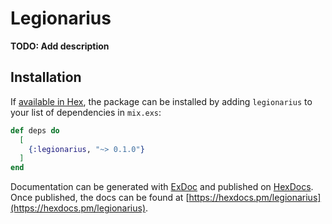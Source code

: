# Legionarius

**TODO: Add description**

## Installation

If [available in Hex](https://hex.pm/docs/publish), the package can be installed
by adding `legionarius` to your list of dependencies in `mix.exs`:

```elixir
def deps do
  [
    {:legionarius, "~> 0.1.0"}
  ]
end
```

Documentation can be generated with [ExDoc](https://github.com/elixir-lang/ex_doc)
and published on [HexDocs](https://hexdocs.pm). Once published, the docs can
be found at [https://hexdocs.pm/legionarius](https://hexdocs.pm/legionarius).

